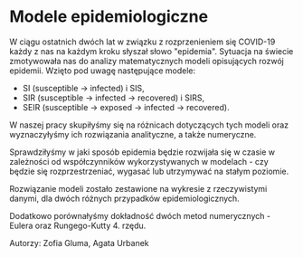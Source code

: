 # Modele epidemiologiczne

W ciągu ostatnich dwóch lat w związku z rozprzenieniem się COVID-19 każdy z nas na każdym kroku słyszał słowo "epidemia". Sytuacja na świecie zmotywowała nas do analizy matematycznych modeli opisujących rozwój epidemii. Wzięto pod uwagę następujące modele:
- SI (susceptible -> infected) i SIS, 
- SIR (susceptible -> infected -> recovered) i SIRS, 
- SEIR (susceptible -> exposed -> infected -> recovered).

W naszej pracy skupiłyśmy się na różnicach dotyczących tych modeli oraz wyznaczyłyśmy ich rozwiązania analityczne, a także numeryczne. 

Sprawdziłyśmy w jaki sposób epidemia będzie rozwijała się w czasie w zależności od współczynników wykorzystywanych w modelach - czy będzie się rozprzestrzeniać, wygasać lub utrzymywać na stałym poziomie. 

Rozwiązanie modeli zostało zestawione na wykresie z rzeczywistymi danymi, dla dwóch różnych przypadków epidemiologicznych. 

Dodatkowo porównałyśmy dokładność dwóch metod numerycznych - Eulera oraz Rungego-Kutty 4. rzędu.


Autorzy: Zofia Gluma, Agata Urbanek


